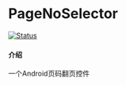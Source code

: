 # PageNoSelector

[![Status](https://img.shields.io/badge/License-MIT-red.svg)](https://github.com/HAHH9527/PageNoSelector/blob/master/LICENSE)

#### 介绍
一个Android页码翻页控件
